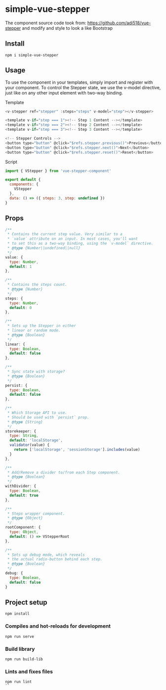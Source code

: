 # simple-vue-stepper
The component source code took from: https://github.com/adi518/vue-stepper
and modify and style to look a like Bootstrap

## Install
```
npm i simple-vue-stepper
```

## Usage
To use the component in your templates, simply import and register with your component. To control the Stepper state, we use the v-model directive, just like on any other input element with two-way binding.

Template
```js
<v-stepper ref="stepper" :steps="steps" v-model="step"></v-stepper>

<template v-if="step === 1"><!-- Step 1 Content --></template>
<template v-if="step === 2"><!-- Step 2 Content --></template>
<template v-if="step === 3"><!-- Step 3 Content --></template>

<!-- Stepper Controls -->
<button type="button" @click="$refs.stepper.previous()">Previous</button>
<button type="button" @click="$refs.stepper.next()">Next</button>
<button type="button" @click="$refs.stepper.reset()">Reset</button>
```

Script
```js
import { VStepper } from 'vue-stepper-component'

export default {
  components: {
    VStepper
  },
  data: () => ({ steps: 3, step: undefined })
}
```
## Props
```js
/**
 * Contains the current step value. Very similar to a
 * `value` attribute on an input. In most cases, you'll want
 * to set this as a two-way binding, using the `v-model` directive.
 * @type {Number||undefined||null}
 */
value: {
  type: Number,
  default: 1
},

/**
 * Contains the steps count.
 * @type {Number}
 */
steps: {
  type: Number,
  default: 0
},

/**
 * Sets up the Stepper in either
 * linear or random mode.
 * @type {Boolean}
 */
linear: {
  type: Boolean,
  default: false
},

/**
 * Sync state with storage?
 * @type {Boolean}
 */
persist: {
  type: Boolean,
  default: false
},

/**
 * Which Storage API to use.
 * Should be used with `persist` prop.
 * @type {String}
 */
storekeeper: {
  type: String,
  default: 'localStorage',
  validator(value) {
    return ['localStorage', 'sessionStorage'].includes(value)
  }
},

/**
 * Add/Remove a divider to/from each Step component.
 * @type {Boolean}
 */
withDivider: {
  type: Boolean,
  default: true
},

/**
 * Steps wrapper component.
 * @type {Object}
 */
rootComponent: {
  type: Object,
  default: () => VStepperRoot
},

/**
 * Sets up debug mode, which reveals
 * the actual radio-button behind each step.
 * @type {Boolean}
 */
debug: {
  type: Boolean,
  default: false
}
```

## Project setup
```
npm install
```

### Compiles and hot-reloads for development
```
npm run serve
```

### Build library
```
npm run build-lib
```

### Lints and fixes files
```
npm run lint
``

